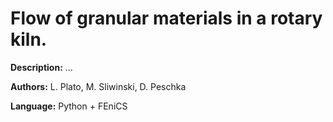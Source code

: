 # Flow of granular materials in a rotary kiln.

**Description:** ...

**Authors:** L. Plato, M. Sliwinski, D. Peschka

**Language:** Python + FEniCS
